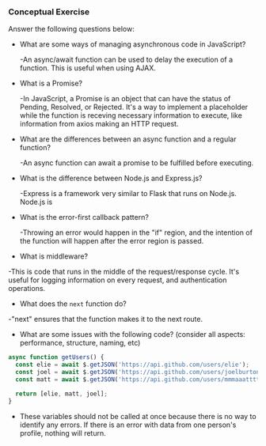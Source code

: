 ### Conceptual Exercise

Answer the following questions below:

- What are some ways of managing asynchronous code in JavaScript?

  -An async/await function can be used to delay the execution of a function. This is useful when using AJAX.

- What is a Promise?
  
  -In JavaScript, a Promise is an object that can have the status of Pending, Resolved, or Rejected. It's a way to implement a placeholder while the function is receving necessary information to execute, like information from axios making an HTTP request.

- What are the differences between an async function and a regular function?
  
  -An async function can await a promise to be fulfilled before executing.

- What is the difference between Node.js and Express.js?
  
  -Express is a framework very similar to Flask that runs on Node.js. Node.js is 

- What is the error-first callback pattern?
  
  -Throwing an error would happen in the "if" region, and the intention of the function will happen after the error region is passed.

- What is middleware?

  
 -This is code that runs in the middle of the request/response cycle. It's useful for logging information on every request, and authentication operations.

- What does the `next` function do?

-"next" ensures that the function makes it to the next route.

- What are some issues with the following code? (consider all aspects: performance, structure, naming, etc)

```js
async function getUsers() {
  const elie = await $.getJSON('https://api.github.com/users/elie');
  const joel = await $.getJSON('https://api.github.com/users/joelburton');
  const matt = await $.getJSON('https://api.github.com/users/mmmaaatttttt');

  return [elie, matt, joel];
}
```
- These variables should not be called at once because there is no way to identify any errors. If there is an error with data from one person's profile, nothing will return.